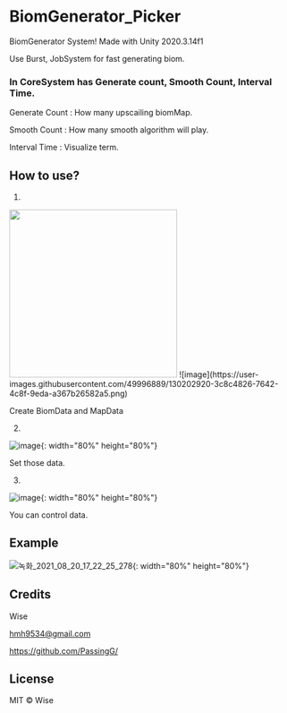 # BiomGenerator_Picker
 BiomGenerator System!
 Made with Unity 2020.3.14f1
 
 Use Burst, JobSystem for fast generating biom.
 
 
 ### In CoreSystem has Generate count, Smooth Count, Interval Time.
 
 
 Generate Count : How many upscailing biomMap.
 
 Smooth Count : How many smooth algorithm will play.
 
 Interval Time : Visualize term.

 ## How to use?
 
 1.
 <img src = "https://user-images.githubusercontent.com/49996889/130202920-3c8c4826-7642-4c8f-9eda-a367b26582a5.png" width="300">
 ![image](https://user-images.githubusercontent.com/49996889/130202920-3c8c4826-7642-4c8f-9eda-a367b26582a5.png)
 
 Create BiomData and MapData
 
 2.
 ![image](https://user-images.githubusercontent.com/49996889/130202814-adeb098a-91cd-47d1-8a62-ca08d71ad258.png){: width="80%" height="80%"}
 
 Set those data.
 
 3. 
 ![image](https://user-images.githubusercontent.com/49996889/130203037-c7c51489-d094-4f8f-8d27-df56d8bcd400.png){: width="80%" height="80%"}
 
 You can control data.
 
 ## Example
 
 ![녹화_2021_08_20_17_22_25_278](https://user-images.githubusercontent.com/49996889/130203692-771c3a2e-9203-4cdd-9daf-612354b54d98.gif){: width="80%" height="80%"}
 
 
 ## Credits
 
 Wise
 
 hmh9534@gmail.com
 
 https://github.com/PassingG/
 
 ## License
 
 MIT © Wise
